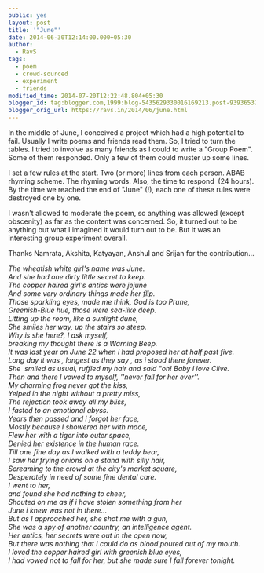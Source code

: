 ```yaml
---
public: yes
layout: post
title: '"June"'
date: 2014-06-30T12:14:00.000+05:30
author:
  - RavS
tags:
  - poem
  - crowd-sourced
  - experiment
  - friends
modified_time: 2014-07-20T12:22:48.804+05:30
blogger_id: tag:blogger.com,1999:blog-5435629330016169213.post-939365327593922670
blogger_orig_url: https://ravs.in/2014/06/june.html
---
```


In the middle of June, I conceived a project which had a high potential to fail. Usually I write poems and friends read them. So, I tried to turn the tables. I tried to involve as many friends as I could to write a "Group Poem". Some of them responded. Only a few of them could muster up some lines.  
  
I set a few rules at the start. Two (or more) lines from each person. ABAB rhyming scheme. The rhyming words. Also, the time to respond  (24 hours). By the time we reached the end of "June" (!), each one of these rules were destroyed one by one.  
  
I wasn't allowed to moderate the poem, so anything was allowed (except obscenity) as far as the content was concerned. So, it turned out to be anything but what I imagined it would turn out to be. But it was an interesting group experiment overall.  
  
Thanks Namrata, Akshita, Katyayan, Anshul and Srijan for the contribution...  
  
_The wheatish white girl's name was June._   
_And she had one dirty little secret to keep._   
_The copper haired girl's antics were jejune_  
_And some very ordinary things made her flip._  
_Those sparkling eyes, made me think, God is too Prune,_   
_Greenish-Blue hue, those were sea-like deep._  
_Litting up the room, like a sunlight dune,_   
_She smiles her way, up the stairs so steep._  
_Why is she here?, I ask myself,_  
_breaking my thought there is a Warning Beep._  
_It was last year on June 22 when i had proposed her at half past five._   
_Long day it was , longest as they say , as i stood there forever._          
_She  smiled as usual, ruffled my hair and said "oh! Baby I love Clive._  
_Then and there I vowed to myself, ''never fall for her ever''._  
_My charming frog never got the kiss,_  
_Yelped in the night without a pretty miss,_  
_The rejection took away all my bliss,_  
_I fasted to an emotional abyss._  
_Years then passed and i forgot her face,_  
_Mostly because I showered her with mace,_  
_Flew her with a tiger into outer space,_  
_Denied her existence in the human race._  
_Till one fine day as I walked with a teddy bear,_  
_I saw her frying onions on a stand with silly hair,_  
_Screaming to the crowd at the city's market square,_  
_Desperately in need of some fine dental care._  
_I went to her,_   
_and found she had nothing to cheer,_  
_Shouted on me as if i have stolen something from her_  
_June i knew was not in there..._  
_But as I approached her, she shot me with a gun,_   
_She was a spy of another country, an intelligence agent._   
_Her antics, her secrets were out in the open now,_   
_But there was nothing that I could do as blood poured out of my mouth._   
_I loved the copper haired girl with greenish blue eyes,_   
_I had vowed not to fall for her, but she made sure I fall forever tonight._
